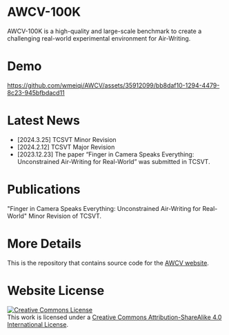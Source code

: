 # AWCV-100K

AWCV-100K is a high-quality and large-scale benchmark to create a challenging real-world experimental environment for Air-Writing. 

# Demo
https://github.com/wmeiqi/AWCV/assets/35912099/bb8daf10-1294-4479-8c23-945bfbdacd11



# Latest News
- [2024.3.25] TCSVT Minor Revision
- [2024.2.12] TCSVT Major Revision
- [2023.12.23] The paper “Finger in Camera Speaks Everything: Unconstrained Air-Writing for Real-World” was submitted in TCSVT.

# Publications
"Finger in Camera Speaks Everything: Unconstrained Air-Writing for Real-World" Minor Revision of TCSVT.

# More Details
This is the repository that contains source code for the [AWCV website](https://wmeiqi.github.io/AWCV).

<!--If you find AWCV-100K useful for your work please cite:
```
@article{awcv
  author    = {},
  title     = {},
  journal   = {},
  year      = {},
}
```-->

# Website License
<a rel="license" href="http://creativecommons.org/licenses/by-sa/4.0/"><img alt="Creative Commons License" style="border-width:0" src="https://i.creativecommons.org/l/by-sa/4.0/88x31.png" /></a><br />This work is licensed under a <a rel="license" href="http://creativecommons.org/licenses/by-sa/4.0/">Creative Commons Attribution-ShareAlike 4.0 International License</a>.
